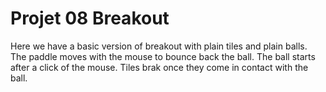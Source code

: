 # Projet 08 Breakout 

Here we have a basic version of breakout with plain tiles and plain balls.
The paddle moves with the mouse to bounce back the ball.
The ball starts after a click of the mouse.
Tiles brak once they come in contact with the ball. 
